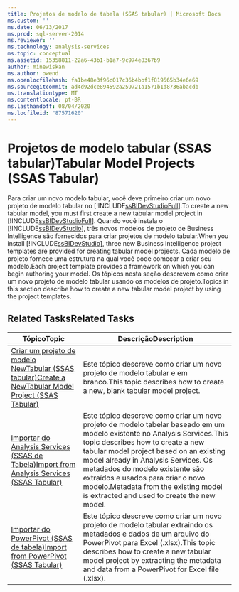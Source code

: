 ```yaml
---
title: Projetos de modelo de tabela (SSAS tabular) | Microsoft Docs
ms.custom: ''
ms.date: 06/13/2017
ms.prod: sql-server-2014
ms.reviewer: ''
ms.technology: analysis-services
ms.topic: conceptual
ms.assetid: 15358811-22a6-43b1-b1a7-9c974e8367b9
author: minewiskan
ms.author: owend
ms.openlocfilehash: fa1be48e3f96c017c36b4bbf1f819565b34e6e69
ms.sourcegitcommit: ad4d92dce894592a259721a1571b1d8736abacdb
ms.translationtype: MT
ms.contentlocale: pt-BR
ms.lasthandoff: 08/04/2020
ms.locfileid: "87571620"
---
```

# <a name="tabular-model-projects-ssas-tabular"></a><span data-ttu-id="5aade-102">Projetos de modelo tabular (SSAS tabular)</span><span class="sxs-lookup"><span data-stu-id="5aade-102">Tabular Model Projects (SSAS Tabular)</span></span>
  <span data-ttu-id="5aade-103">Para criar um novo modelo tabular, você deve primeiro criar um novo projeto de modelo tabular no [!INCLUDE[ssBIDevStudioFull](../../includes/ssbidevstudiofull-md.md)].</span><span class="sxs-lookup"><span data-stu-id="5aade-103">To create a new tabular model, you must first create a new tabular model project in [!INCLUDE[ssBIDevStudioFull](../../includes/ssbidevstudiofull-md.md)].</span></span> <span data-ttu-id="5aade-104">Quando você instala o [!INCLUDE[ssBIDevStudio](../../includes/ssbidevstudio-md.md)], três novos modelos de projeto de Business Intelligence são fornecidos para criar projetos de modelo tabular.</span><span class="sxs-lookup"><span data-stu-id="5aade-104">When you install [!INCLUDE[ssBIDevStudio](../../includes/ssbidevstudio-md.md)], three new Business Intelligence project templates are provided for creating tabular model projects.</span></span> <span data-ttu-id="5aade-105">Cada modelo de projeto fornece uma estrutura na qual você pode começar a criar seu modelo.</span><span class="sxs-lookup"><span data-stu-id="5aade-105">Each project template provides a framework on which you can begin authoring your model.</span></span> <span data-ttu-id="5aade-106">Os tópicos nesta seção descrevem como criar um novo projeto de modelo tabular usando os modelos de projeto.</span><span class="sxs-lookup"><span data-stu-id="5aade-106">Topics in this section describe how to create a new tabular model project by using the project templates.</span></span>  
  
## <a name="related-tasks"></a><span data-ttu-id="5aade-107">Related Tasks</span><span class="sxs-lookup"><span data-stu-id="5aade-107">Related Tasks</span></span>  
  
|<span data-ttu-id="5aade-108">Tópico</span><span class="sxs-lookup"><span data-stu-id="5aade-108">Topic</span></span>|<span data-ttu-id="5aade-109">Descrição</span><span class="sxs-lookup"><span data-stu-id="5aade-109">Description</span></span>|  
|-----------|-----------------|  
|[<span data-ttu-id="5aade-110">Criar um projeto de modelo NewTabular &#40;SSAS tabular&#41;</span><span class="sxs-lookup"><span data-stu-id="5aade-110">Create a NewTabular Model Project &#40;SSAS Tabular&#41;</span></span>](create-a-new-tabular-model-project-analysis-services.md)|<span data-ttu-id="5aade-111">Este tópico descreve como criar um novo projeto de modelo tabular e em branco.</span><span class="sxs-lookup"><span data-stu-id="5aade-111">This topic describes how to create a new, blank tabular model project.</span></span>|  
|[<span data-ttu-id="5aade-112">Importar do Analysis Services &#40;SSAS de Tabela&#41;</span><span class="sxs-lookup"><span data-stu-id="5aade-112">Import from Analysis Services &#40;SSAS Tabular&#41;</span></span>](import-from-analysis-services-ssas-tabular.md)|<span data-ttu-id="5aade-113">Este tópico descreve como criar um novo projeto de modelo tabelar baseado em um modelo existente no Analysis Services.</span><span class="sxs-lookup"><span data-stu-id="5aade-113">This topic describes how to create a new tabular model project based on an existing model already in Analysis Services.</span></span> <span data-ttu-id="5aade-114">Os metadados do modelo existente são extraídos e usados para criar o novo modelo.</span><span class="sxs-lookup"><span data-stu-id="5aade-114">Metadata from the existing model is extracted and used to create the new model.</span></span>|  
|[<span data-ttu-id="5aade-115">Importar do PowerPivot &#40;SSAS de tabela&#41;</span><span class="sxs-lookup"><span data-stu-id="5aade-115">Import from PowerPivot &#40;SSAS Tabular&#41;</span></span>](import-from-power-pivot-ssas-tabular.md)|<span data-ttu-id="5aade-116">Este tópico descreve como criar um novo projeto de modelo tabular extraindo os metadados e dados de um arquivo do PowerPivot para Excel (.xlsx).</span><span class="sxs-lookup"><span data-stu-id="5aade-116">This topic describes how to create a new tabular model project by extracting the metadata and data from a PowerPivot for Excel file (.xlsx).</span></span>|  
  
  

